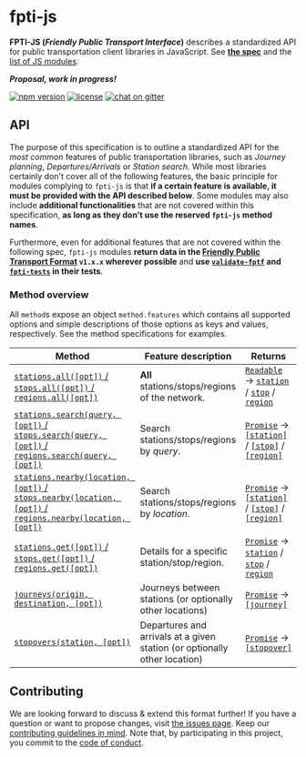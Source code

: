 # fpti-js

**FPTI-JS (_Friendly Public Transport Interface_)** describes a standardized API for public transportation client libraries in JavaScript. See **[the spec](#api)** and the [list of JS modules](modules.md).

**_Proposal, work in progress!_**

[![npm version](https://img.shields.io/npm/v/fpti.svg)](https://www.npmjs.com/package/fpti)
[![license](https://img.shields.io/github/license/public-transport/fpti-js.svg?style=flat)](license)
[![chat on gitter](https://badges.gitter.im/juliuste.svg)](https://gitter.im/juliuste)

## API

The purpose of this specification is to outline a standardized API for the *most common* features of public transportation libraries, such as *Journey planning*, *Departures/Arrivals* or *Station search*. While most libraries certainly don't cover all of the following features, the basic principle for modules complying to `fpti-js` is that **if a certain feature is available, it must be provided with the API described below**. Some modules may also include **additional functionalities** that are not covered within this specification, **as long as they don't use the reserved `fpti-js` method names**.

Furthermore, even for additional features that are not covered within the following spec, `fpti-js` modules **return data in the [Friendly Public Transport Format](https://github.com/public-transport/friendly-public-transport-format/) `v1.x.x` wherever possible** and **use [`validate-fptf`](https://github.com/public-transport/validate-fptf) and [`fpti-tests`](https://github.com/juliuste/fpti-tests) in their tests**.

### Method overview

All `method`s expose an object `method.features` which contains all supported options and simple descriptions of those options as keys and values, respectively. See the method specifications for examples.

Method | Feature description | Returns
-------|---------------------|--------
[`stations.all([opt])` / `stops.all([opt])` / `regions.all([opt])`](docs/stations-stops-regions.all.md) | **All** stations/stops/regions of the network. | [`Readable`](https://nodejs.org/api/stream.html#stream_readable_streams) → [`station`](https://github.com/public-transport/friendly-public-transport-format/blob/master/spec/readme.md#station) / [`stop`](https://github.com/public-transport/friendly-public-transport-format/blob/master/spec/readme.md#stop) / [`region`](https://github.com/public-transport/friendly-public-transport-format/blob/master/spec/readme.md#region)
[`stations.search(query, [opt])` / `stops.search(query, [opt])` / `regions.search(query, [opt])`](docs/stations-stops-regions.search.md) | Search stations/stops/regions by *query*. | [`Promise`](https://developer.mozilla.org/en-US/docs/Web/JavaScript/Reference/Global_Objects/promise) → [`[station]`](https://github.com/public-transport/friendly-public-transport-format/blob/master/spec/readme.md#station) / [`[stop]`](https://github.com/public-transport/friendly-public-transport-format/blob/master/spec/readme.md#stop) / [`[region]`](https://github.com/public-transport/friendly-public-transport-format/blob/master/spec/readme.md#region)
[`stations.nearby(location, [opt])` / `stops.nearby(location, [opt])` / `regions.nearby(location, [opt])`](docs/stations-stops-regions.nearby.md) | Search stations/stops/regions by *location*. | [`Promise`](https://developer.mozilla.org/en-US/docs/Web/JavaScript/Reference/Global_Objects/promise) → [`[station]`](https://github.com/public-transport/friendly-public-transport-format/blob/master/spec/readme.md#station) / [`[stop]`](https://github.com/public-transport/friendly-public-transport-format/blob/master/spec/readme.md#stop) / [`[region]`](https://github.com/public-transport/friendly-public-transport-format/blob/master/spec/readme.md#region)
[`stations.get([opt])` / `stops.get([opt])` / `regions.get([opt])`](docs/stations-stops-regions.get.md) | Details for a specific station/stop/region. | [`Promise`](https://developer.mozilla.org/en-US/docs/Web/JavaScript/Reference/Global_Objects/promise) → [`station`](https://github.com/public-transport/friendly-public-transport-format/blob/master/spec/readme.md#station) / [`stop`](https://github.com/public-transport/friendly-public-transport-format/blob/master/spec/readme.md#stop) / [`region`](https://github.com/public-transport/friendly-public-transport-format/blob/master/spec/readme.md#region)
[`journeys(origin, destination, [opt])`](docs/journeys.md) | Journeys between stations (or optionally other locations) | [`Promise`](https://developer.mozilla.org/en-US/docs/Web/JavaScript/Reference/Global_Objects/promise) → [`[journey]`](https://github.com/public-transport/friendly-public-transport-format/blob/master/spec/readme.md#journey)
[`stopovers(station, [opt])`](docs/stopovers.md) | Departures and arrivals at a given station (or optionally other location) | [`Promise`](https://developer.mozilla.org/en-US/docs/Web/JavaScript/Reference/Global_Objects/promise) → [`[stopover]`](https://github.com/public-transport/friendly-public-transport-format/blob/master/spec/readme.md#stopover)

<!--[`locations([opt])`](docs/locations) | **All** locations (stations, stops, POI, addresses) of the network. | [`Readable`](https://nodejs.org/api/stream.html#stream_readable_streams) -> [`location`](https://github.com/public-transport/friendly-public-transport-format/blob/master/spec/readme.md#location), [`station`](https://github.com/public-transport/friendly-public-transport-format/blob/master/spec/readme.md#station), [`stop`](https://github.com/public-transport/friendly-public-transport-format/blob/master/spec/readme.md#stop)
[`locations.search(query, [opt])`](docs/locations.search) | Search locations (stations, stops, POI, addresses) by *query*. | [`Promise`](https://developer.mozilla.org/en-US/docs/Web/JavaScript/Reference/Global_Objects/promise) -> `[location, station, stop]`
[`locations.nearby(location, [opt])`](docs/locations.search) | Search locations (stations, stops, POI, addresses) by *location*. | [`Promise`](https://developer.mozilla.org/en-US/docs/Web/JavaScript/Reference/Global_Objects/promise) -> `[location, station, stop]`-->


## Contributing

We are looking forward to discuss & extend this format further! If you have a question or want to propose changes, visit [the issues page](https://github.com/public-transport/fpti-js/issues). Keep our [contributing guidelines in mind](contributing.md). Note that, by participating in this project, you commit to the [code of conduct](code-of-conduct.md).
